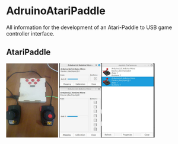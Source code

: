 # AdruinoAtariPaddle
All information for the development of an Atari-Paddle to USB game controller interface.

## AtariPaddle

<img src="PNG/AtariPaddle.png" width="400" height="200">
